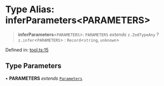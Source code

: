 # Type Alias: inferParameters\<PARAMETERS\>

> **inferParameters**\<`PARAMETERS`\>: `PARAMETERS` *extends* `z.ZodTypeAny` ? `z.infer`\<`PARAMETERS`\> : `Record`\<`string`, `unknown`\>

Defined in: [tool.ts:15](https://github.com/geodaopenjs/openassistant/blob/0a6a7e7306d75a25dc968b3117f04cb7bd613bec/packages/utils/src/tool.ts#L15)

## Type Parameters

• **PARAMETERS** *extends* [`Parameters`](Parameters.md)

